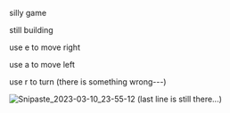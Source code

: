 silly game

still building

use e to move right 

use a to move left

use r to turn (there is something wrong---)

![Snipaste_2023-03-10_23-55-12](https://user-images.githubusercontent.com/67376942/224362633-3c9fd2df-e8c7-49fe-9e79-e6b43058759e.png)
(last line is still there...)
